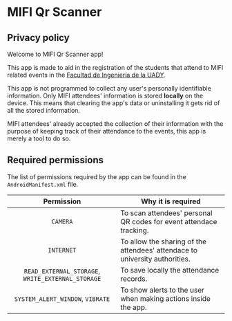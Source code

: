 # MIFI Qr Scanner

## Privacy policy

Welcome to MIFI Qr Scanner app!

This app is made to aid in the registration of the students that attend to MIFI related events in the [Facultad de Ingeniería de la UADY](https://www.ingenieria.uady.mx/index.php).

This app is not programmed to collect any user's personally identifiable information. Only MIFI attendees' information is stored **locally** on the device. This means that clearing the app's data or uninstalling it gets rid of all the stored information.

MIFI attendees' already accepted the collection of their information with the purpose of keeping track of their attendance to the events, this app is merely a tool to do so.

## Required permissions

The list of permissions required by the app can be found in the `AndroidManifest.xml` file.

|                    Permission                     | Why it is required                                                          |
| :-----------------------------------------------: | --------------------------------------------------------------------------- |
|                     `CAMERA`                      | To scan attendees' personal QR codes for event attendace tracking.          |
|                    `INTERNET`                     | To allow the sharing of the attendees' attendace to university authorities. |
| `READ_EXTERNAL_STORAGE`, `WRITE_EXTERNAL_STORAGE` | To save locally the attendance records.                                     |
|         `SYSTEM_ALERT_WINDOW`, `VIBRATE`          | To show alerts to the user when making actions inside the app.              |
